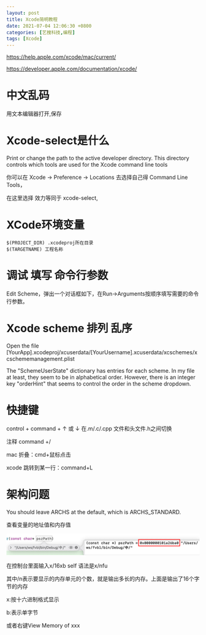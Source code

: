 ```yaml
---
layout: post
title: Xcode简明教程
date: 2021-07-04 12:06:30 +0800
categories: [艺搜科技,编程]
tags: [Xcode]
---
```


https://help.apple.com/xcode/mac/current/

https://developer.apple.com/documentation/xcode/

# 中文乱码

用文本编辑器打开,保存

# Xcode-select是什么

Print or change the path to the active developer directory. This directory controls which tools are used for the Xcode command line tools

你可以在 Xcode -> Preference -> Locations 去选择自己得 Command Line Tools，

在这里选择 效力等同于 xcode-select,

# XCode环境变量

```
$(PROJECT_DIR) .xcodeproj所在目录
$(TARGETNAME) 工程名称
```

# 调试 填写 命令行参数

Edit Scheme，弹出一个对话框如下，在Run->Arguments按顺序填写需要的命令行参数。

# Xcode scheme 排列 乱序

Open the file [YourApp].xcodeproj/xcuserdata/[YourUsername].xcuserdata/xcschemes/xcschememanagement.plist

The "SchemeUserState" dictionary has entries for each scheme. In my file at least, they seem to be in alphabetical order. However, there is an integer key "orderHint" that seems to control the order in the scheme dropdown.

# 快捷键

control + command + ↑ 或 ↓ 在.m/.c/.cpp 文件和头文件.h之间切换

注释 command +/

mac 折叠：cmd+鼠标点击

xcode 跳转到某一行：command+L



# 架构问题

You should leave ARCHS at the default, which is ARCHS_STANDARD.





查看变量的地址值和内存值

![](/assets/mac/xcode.png)

在控制台里面输入x/16xb self  语法是x/nfu <addr>

其中/n表示要显示的内存单元的个数，就是输出多长的内存。上面是输出了16个字节的内存

x:按十六进制格式显示

b:表示单字节

或者右键View Memory of xxx

